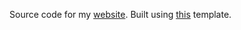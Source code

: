 Source code for my [website](https://kaimary.github.io/).
Built using [this](https://github.com/pmichaillat/hugo-website/) template.
